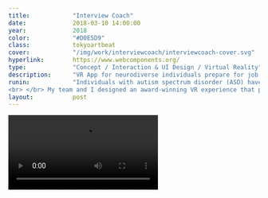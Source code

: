```yaml
---
title:            "Interview Coach"
date:             2018-03-10 14:00:00
year:             2018
color:            "#D0E5D9"
class:            tokyoartbeat
cover:            "/img/work/interviewcoach/interviewcoach-cover.svg"
hyperlink:        https://www.webcomponents.org/
type:             "Concept / Interaction & UI Design / Virtual Reality"
description:      "VR App for neurodiverse individuals prepare for job interviews "
runin:            "Individuals with autism spectrum disorder (ASD) have a broad range of conditions characterized by challenges with social skills, repetitive behaviors, speech and nonverbal communication. But neurodiverse individuals have unique talents that are beneficial and valuable to many employers. Because the average interview process is designed for neurotypical individuals, there is huge barrier and disadvantage for those with ASD to succeed in job interviews.  As Microsoft, we had an opportunity to buck this trend and level the playing field for neurodiverse individuals by leveraging emergent technologies like Mixed Reality and AI.
<br> </br> My team and I designed an award-winning VR experience that prepares individuals with cognitive disabilities for job interviews. As lead designer, I storyboarded the app experience, prototyped the hierarchical learning difficulty levels, art directed 3D coach avatars, and directed a promotional video showcasing the experience."
layout:           post
---
```


<div class="post-content-grid">
  <div class="post-content-column column-1">
    <video controls class="post-content-screen desktop" src="https://media.githubusercontent.com/media/hello-lalo/hello-lalo.github.io/master/img/work/interviewcoach/interviewcoachdemo720.mp4"></video>
  </div>
</div>

<!-- <div class="post-content-grid">
  <div class="post-content-column column-3 offset-1">
    <img class="post-content-screen iphone lazyload" src="{{ site.baseurl }}/img/work/interviewcoach/tab-home.png" />
    <video class="post-content-screen iphone lazyload" src="{{ site.baseurl }}/img/work/interviewcoach/tab-card-to-card.mp4" autoplay loop></video>
    <img class="post-content-screen iphone lazyload" src="{{ site.baseurl }}/img/work/interviewcoach/tab-login.png" />
  </div>
  <div class="post-content-column column-3">
    <img class="post-content-screen iphone radius-tab lazyload" src="{{ site.baseurl }}/img/work/interviewcoach/tab-en.png" />
    <img class="post-content-screen iphone lazyload" src="{{ site.baseurl }}/img/work/interviewcoach/tab-browse.png" />
  </div>
  <div class="post-content-column column-3 offset-2">
    <img class="post-content-screen iphone lazyload" src="{{ site.baseurl }}/img/work/interviewcoach/tab-map.png" />
    <img class="post-content-screen iphone radius-tab lazyload" src="{{ site.baseurl }}/img/work/interviewcoach/tab-jp.png" />
  </div>
</div> -->
